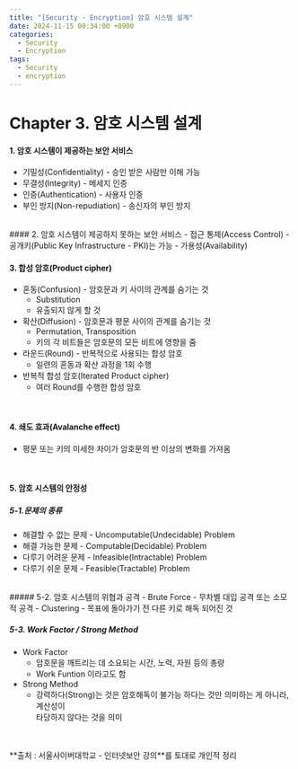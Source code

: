 ```yaml
---
title: "[Security - Encryption] 암호 시스템 설계"
date: 2024-11-15 00:34:00 +0900
categories:
  - Security
  - Encryption
tags:
  - Security
  - encryption
---
```


# Chapter 3. 암호 시스템 설계
#### 1. 암호 시스템이 제공하는 보안 서비스
- 기밀성(Confidentiality) - 승인 받은 사람만 이해 가능
- 무결성(Integrity) - 메세지 인증
- 인증(Authentication) - 사용자 인증
-  부인 방지(Non-repudiation) - 송신자의 부인 방지

<br>
#### 2. 암호 시스템이 제공하지 못하는 보안 서비스
- 접근 통제(Access Control)
	- 공개키(Public Key Infrastructure - PKI)는 가능
- 가용성(Availability)

<br>

#### 3. 합성 암호(Product cipher)
- 혼동(Confusion) - 암호문과 키 사이의 관계를 숨기는 것
	- Substitution
	- 유출되지 않게 할 것
- 확산(Diffusion) - 암호문과 평문 사이의 관계를 숨기는 것
	- Permutation, Transposition
	- 키의 각 비트들은 암호문의 모든 비트에 영향을 줌
- 라운드(Round) - 반복적으로 사용되는 합성 암호
	- 일련의 혼동과 확산 과정을 1회 수행
- 반복적 합성 암호(Iterated Product cipher)
	-  여러 Round를 수행한 합성 암호

<br>

#### 4. 쇄도 효과(Avalanche effect)
- 평문 또는 키의 미세한 차이가 암호문의 반 이상의 변화를 가져옴

<br>

#### 5. 암호 시스템의 안정성
##### 5-1.문제의 종류
- 해결할 수 없는 문제 - Uncomputable(Undecidable) Problem
- 해결 가능한 문제 - Computable(Decidable) Problem
- 다루기 어려운 문제 - Infeasible(Intractable) Problem
- 다루기 쉬운 문제 - Feasible(Tractable) Problem


<br>
##### 5-2. 암호 시스템의 위협과 공격
- Brute Force
	- 무차별 대입 공격 또는 소모적 공격
- Clustering
	- 목표에 돌아가기 전 다른 키로 해독 되어진 것

<br>

##### 5-3. Work Factor / Strong Method
- Work Factor
	- 암호문을 깨트리는 데 소요되는 시간, 노력, 자원 등의 총량
	- Work Funtion 이라고도 함
- Strong Method
	- 강력하다(Strong)는 것은 암호해독이 불가능 하다는 것만 의미하는 게 아니라, 계산성이<br> 타당하지 않다는 것을 의미

<br>
<br>
**출처 : 서울사이버대학교 - 인터넷보안 강의**를 토대로 개인적 정리
